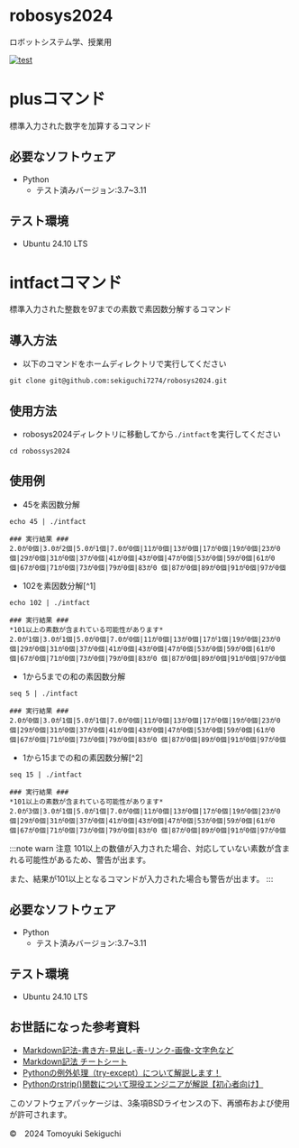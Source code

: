 # robosys2024
ロボットシステム学、授業用


[![test](https://github.com/sekiguchi7274/robosys2024/actions/workflows/test.yml/badge.svg)](https://github.com/sekiguchi7274/robosys2024/actions/workflows/test.yml)

# plusコマンド


標準入力された数字を加算するコマンド

## 必要なソフトウェア
- Python
  - テスト済みバージョン:3.7~3.11

## テスト環境
- Ubuntu 24.10 LTS

# intfactコマンド


標準入力された整数を97までの素数で素因数分解するコマンド
## 導入方法
- 以下のコマンドをホームディレクトリで実行してください


```
git clone git@github.com:sekiguchi7274/robosys2024.git
```


## 使用方法
- robosys2024ディレクトリに移動してから`./intfact`を実行してください


```
cd robossys2024
```


## 使用例
- 45を素因数分解


```
echo 45 | ./intfact
```


```
### 実行結果 ###
2.0が0個|3.0が2個|5.0が1個|7.0が0個|11が0個|13が0個|17が0個|19が0個|23が0個|29が0個|31が0個|37が0個|41が0個|43が0個|47が0個|53が0個|59が0個|61が0個|67が0個|71が0個|73が0個|79が0個|83が0 個|87が0個|89が0個|91が0個|97が0個
```


- 102を素因数分解[^1]


```
echo 102 | ./intfact
```


```
### 実行結果 ###
*101以上の素数が含まれている可能性があります*
2.0が1個|3.0が1個|5.0が0個|7.0が0個|11が0個|13が0個|17が1個|19が0個|23が0個|29が0個|31が0個|37が0個|41が0個|43が0個|47が0個|53が0個|59が0個|61が0個|67が0個|71が0個|73が0個|79が0個|83が0 個|87が0個|89が0個|91が0個|97が0個
```


- 1から5までの和の素因数分解


```
seq 5 | ./intfact
```


```
### 実行結果 ###
2.0が0個|3.0が1個|5.0が1個|7.0が0個|11が0個|13が0個|17が0個|19が0個|23が0個|29が0個|31が0個|37が0個|41が0個|43が0個|47が0個|53が0個|59が0個|61が0個|67が0個|71が0個|73が0個|79が0個|83が0 個|87が0個|89が0個|91が0個|97が0個
```


- 1から15までの和の素因数分解[^2]


```
seq 15 | ./intfact
```


```
### 実行結果 ###
*101以上の素数が含まれている可能性があります*
2.0が3個|3.0が1個|5.0が1個|7.0が0個|11が0個|13が0個|17が0個|19が0個|23が0個|29が0個|31が0個|37が0個|41が0個|43が0個|47が0個|53が0個|59が0個|61が0個|67が0個|71が0個|73が0個|79が0個|83が0 個|87が0個|89が0個|91が0個|97が0個
```
:::note warn
注意
101以上の数値が入力された場合、対応していない素数が含まれる可能性があるため、警告が出ます。 


また、結果が101以上となるコマンドが入力された場合も警告が出ます。
:::

## 必要なソフトウェア
- Python
  - テスト済みバージョン:3.7~3.11

## テスト環境
- Ubuntu 24.10 LTS

## お世話になった参考資料
- [Markdown記法-書き方-見出し-表-リンク-画像-文字色など](https://help.notepm.jp/hc/ja/articles/17267176922393-Markdown%E8%A8%98%E6%B3%95-%E6%9B%B8%E3%81%8D%E6%96%B9-%E8%A6%8B%E5%87%BA%E3%81%97-%E8%A1%A8-%E3%83%AA%E3%83%B3%E3%82%AF-%E7%94%BB%E5%83%8F-%E6%96%87%E5%AD%97%E8%89%B2%E3%81%AA%E3%81%A9)
- [Markdown記法 チートシート](https://qiita.com/Qiita/items/c686397e4a0f4f11683d)
- [Pythonの例外処理（try-except）について解説します！](https://techplay.jp/column/1831)
- [Pythonのrstrip()関数について現役エンジニアが解説【初心者向け】](https://magazine.techacademy.jp/magazine/33799)


このソフトウェアパッケージは、3条項BSDライセンスの下、再頒布および使用が許可されます。

©　2024 Tomoyuki Sekiguchi
